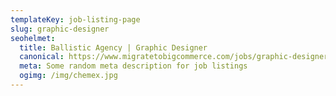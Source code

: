 ```yaml
---
templateKey: job-listing-page
slug: graphic-designer
seohelmet:
  title: Ballistic Agency | Graphic Designer
  canonical: https://www.migratetobigcommerce.com/jobs/graphic-designer
  meta: Some random meta description for job listings
  ogimg: /img/chemex.jpg
---
```


